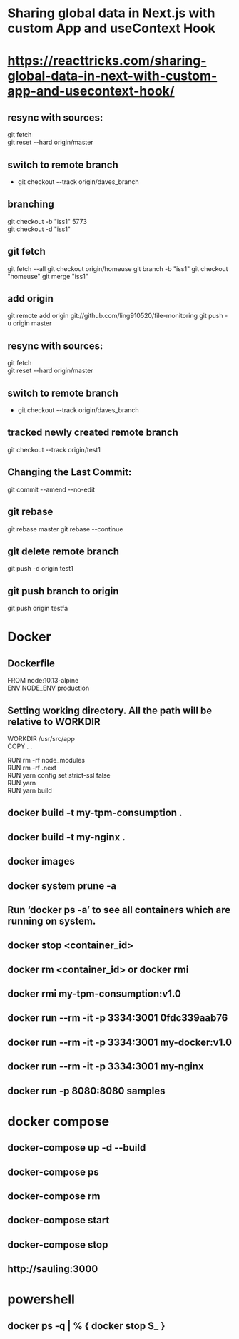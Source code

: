 # Sharing global data in Next.js with custom App and useContext Hook

# https://reacttricks.com/sharing-global-data-in-next-with-custom-app-and-usecontext-hook/


## resync with sources:
git fetch  
git reset --hard origin/master

## switch to remote branch
- git checkout --track origin/daves_branch

## branching
git checkout -b "iss1" 5773  
git checkout -d "iss1"  

## git fetch
git fetch --all
git checkout origin/homeuse
git branch -b "iss1"
git checkout "homeuse"
git merge  "iss1"

## add origin
git remote add origin git://github.com/ling910520/file-monitoring
git push - u origin master

## resync with sources:
git fetch  
git reset --hard origin/master

## switch to remote branch
- git checkout --track origin/daves_branch

## tracked newly created remote branch

git checkout --track origin/test1


##  Changing the Last Commit:
git commit --amend --no-edit

## git rebase
git rebase master
git rebase --continue

## git delete remote branch
git push -d origin test1

## git push branch to origin
git push origin testfa

# Docker 
## Dockerfile
FROM node:10.13-alpine  
ENV NODE_ENV production  
## Setting working directory. All the path will be relative to WORKDIR  
WORKDIR /usr/src/app  
COPY . .  

RUN rm -rf node_modules  
RUN rm -rf .next  
RUN yarn config set strict-ssl false  
RUN yarn  
RUN yarn build  

## docker build -t my-tpm-consumption .
## docker build -t my-nginx .
## docker images  

## docker system prune -a

## Run ‘docker ps -a’ to see all containers which are running on system.

## docker stop <container_id>
## docker rm <container_id> or docker rmi <imageid>
## docker rmi my-tpm-consumption:v1.0

## docker run --rm -it -p 3334:3001 0fdc339aab76    
## docker run --rm -it -p 3334:3001 my-docker:v1.0
## docker run --rm -it -p 3334:3001 my-nginx
## docker run -p 8080:8080 samples   

# docker compose 
## docker-compose up -d --build
## docker-compose ps
## docker-compose rm
## docker-compose start 
## docker-compose stop
## http://sauling:3000

# powershell
## docker ps -q | % { docker stop $_ }